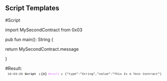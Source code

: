 ## Script Templates

#Script

import MySecondContract from 0x03

pub fun main(): String {

  return MySecondContract.message

}

#Result:
![](images/Cadence-c2d1.png)